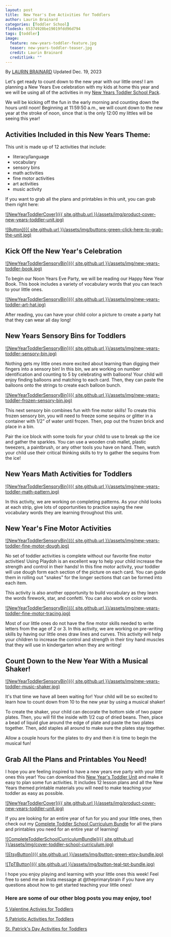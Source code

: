 ```yaml
---
layout: post
title:  New Year's Eve Activities for Toddlers
author: Laurin Brainard
categories: [Toddler School]
flodesk: 65374920be19019fdd96d794
tags: [toddler]
image:
  feature: new-years-toddler-feature.jpg
  teaser: new-years-toddler-teaser.jpg
  credit: Laurin Brainard
  creditlink: ""
---
```

By [LAURIN BRAINARD](https://theprimarybrain.com/menu/about/) Updated Dec. 19, 2023

Let's get ready to count down to the new year with our little ones! I am planning a New Years Eve celebration with my kids at home this year and we will be using all of the activities in my [New Years Toddler School Pack](https://www.teacherspayteachers.com/Product/50-off-48-Hours-New-Years-Toddler-School-Activities-Preschool-Lesson-Plans-10712273?utm_source=PB%20Blog&utm_campaign=New%20Years%20Toddler%20Post). 

We will be kicking off the fun in the early morning and counting down the hours until noon! Beginning at 11:59:50 a.m., we will count down to the new year at the stroke of noon, since that is the only 12:00 my littles will be seeing this year!

## Activities Included in this New Years Theme:
This unit is made up of 12 activities that include:
- literacy/language 
- vocabulary
- sensory bins 
- math activities
- fine motor activities
- art activities
- music activity

If you want to grab all the plans and printables in this unit, you can grab them right here:

[![NewYearToddlerCover]({{ site.github.url }}/assets/img/product-cover-new-years-toddler-unit.jpg)](https://www.teacherspayteachers.com/Product/50-off-48-Hours-New-Years-Toddler-School-Activities-Preschool-Lesson-Plans-10712273?utm_source=PB%20Blog&utm_campaign=New%20Years%20Toddler%20Post)

[![Button]({{ site.github.url }}/assets/img/buttons-green-click-here-to-grab-the-unit.jpg)](https://www.teacherspayteachers.com/Product/50-off-48-Hours-New-Years-Toddler-School-Activities-Preschool-Lesson-Plans-10712273?utm_source=PB%20Blog&utm_campaign=New%20Years%20Toddler%20Post)

## Kick Off the New Year's Celebration

[![NewYearToddlerSensoryBin]({{ site.github.url }}/assets/img/new-years-toddler-book.jpg)](https://www.teacherspayteachers.com/Product/50-off-48-Hours-New-Years-Toddler-School-Activities-Preschool-Lesson-Plans-10712273?utm_source=PB%20Blog&utm_campaign=New%20Years%20Toddler%20Post)

To begin our Noon Years Eve Party, we will be reading our Happy New Year Book. This book includes a variety of vocabulary words that you can teach to your little ones.

[![NewYearToddlerSensoryBin]({{ site.github.url }}/assets/img/new-years-toddler-art-hat.jpg)](https://www.teacherspayteachers.com/Product/50-off-48-Hours-New-Years-Toddler-School-Activities-Preschool-Lesson-Plans-10712273?utm_source=PB%20Blog&utm_campaign=New%20Years%20Toddler%20Post)

After reading, you can have your child color a picture to create a party hat that they can wear all day long! 

## New Years Sensory Bins for Toddlers

[![NewYearToddlerSensoryBin]({{ site.github.url }}/assets/img/new-years-toddler-sensory-bin.jpg)](https://www.teacherspayteachers.com/Product/50-off-48-Hours-New-Years-Toddler-School-Activities-Preschool-Lesson-Plans-10712273?utm_source=PB%20Blog&utm_campaign=New%20Years%20Toddler%20Post)

Nothing gets my little ones more excited about learning than digging their fingers into a sensory bin! In this bin, we are working on number identification and counting to 5 by celebrating with balloons! Your child will enjoy finding balloons and matching to each card. Then, they can paste the balloons onto the strings to create each balloon bunch.

[![NewYearToddlerSensoryBin]({{ site.github.url }}/assets/img/new-years-toddler-frozen-sensory-bin.jpg)](https://www.teacherspayteachers.com/Product/50-off-48-Hours-New-Years-Toddler-School-Activities-Preschool-Lesson-Plans-10712273?utm_source=PB%20Blog&utm_campaign=New%20Years%20Toddler%20Post)

This next sensory bin combines fun with fine motor skills! To create this frozen sensory bin, you will need to freeze some sequins or glitter in a container with 1/2" of water until frozen. Then, pop out the frozen brick and place in a bin. 

Pair the ice block with some tools for your child to use to break up the ice and gather the sparkles. You can use a wooden crab mallet, plastic tweezers, a paintbrush, or any other tools you have on hand. Then, watch your child use their critical thinking skills to try to gather the sequins from the ice!

## New Years Math Activities for Toddlers

[![NewYearToddlerSensoryBin]({{ site.github.url }}/assets/img/new-years-toddler-math-pattern.jpg)](https://www.teacherspayteachers.com/Product/50-off-48-Hours-New-Years-Toddler-School-Activities-Preschool-Lesson-Plans-10712273?utm_source=PB%20Blog&utm_campaign=New%20Years%20Toddler%20Post)

In this activity, we are working on completing patterns. As your child looks at each strip, give lots of opportunities to practice saying the new vocabulary words they are learning throughout this unit. 

## New Year's Fine Motor Activities

[![NewYearToddlerSensoryBin]({{ site.github.url }}/assets/img/new-years-toddler-fine-motor-dough.jpg)](https://www.teacherspayteachers.com/Product/50-off-48-Hours-New-Years-Toddler-School-Activities-Preschool-Lesson-Plans-10712273?utm_source=PB%20Blog&utm_campaign=New%20Years%20Toddler%20Post)

No set of toddler activities is complete without our favorite fine motor activities! Using Playdoh is an excellent way to help your child increase the strength and control in their hands! In this fine motor activity, your toddler will use dough form each section of the picture on each card. You can guide them in rolling out "snakes" for the longer sections that can be formed into each item. 

This activity is also another opportunity to build vocabulary as they learn the words firework, star, and confetti. You can also work on color words. 

[![NewYearToddlerSensoryBin]({{ site.github.url }}/assets/img/new-years-toddler-fine-motor-tracing.jpg)](https://www.teacherspayteachers.com/Product/50-off-48-Hours-New-Years-Toddler-School-Activities-Preschool-Lesson-Plans-10712273?utm_source=PB%20Blog&utm_campaign=New%20Years%20Toddler%20Post)

Most of our little ones do not have the fine motor skills needed to write letters from the age of 2 or 3. In this activity, we are working on pre-writing skills by having our little ones draw lines and curves. This activity will help your children to increase the control and strength in their tiny hand muscles that they will use in kindergarten when they are writing!

## Count Down to the New Year With a Musical Shaker!

[![NewYearToddlerSensoryBin]({{ site.github.url }}/assets/img/new-years-toddler-music-shaker.jpg)](https://www.teacherspayteachers.com/Product/50-off-48-Hours-New-Years-Toddler-School-Activities-Preschool-Lesson-Plans-10712273?utm_source=PB%20Blog&utm_campaign=New%20Years%20Toddler%20Post)

It's that time we have all been waiting for! Your child will be so excited to learn how to count down from 10 to the new year by using a musical shaker! 

To create the shaker, your child can decorate the bottom side of two paper plates. Then, you will fill the inside with 1/2 cup of dried beans. Then, place a bead of liquid glue around the edge of plate and paste the two plates together. Then, add staples all around to make sure the plates stay together. 

Allow a couple hours for the plates to dry and then it is time to begin the musical fun!

## Grab All the Plans and Printables You Need!

I hope you are feeling inspired to have a new years eve party with your little ones this year! You can download this [New Year's Toddler Unit](https://www.teacherspayteachers.com/Product/50-off-48-Hours-New-Years-Toddler-School-Activities-Preschool-Lesson-Plans-10712273?utm_source=PB%20Blog&utm_campaign=New%20Years%20Toddler%20Post) and make it easy to plan some fun activities. It includes 12 lesson plans and all the New Years themed printable materials you will need to make teaching your toddler as easy as possible. 

[![NewYearToddlerCover]({{ site.github.url }}/assets/img/product-cover-new-years-toddler-unit.jpg)](https://www.teacherspayteachers.com/Product/50-off-48-Hours-New-Years-Toddler-School-Activities-Preschool-Lesson-Plans-10712273?utm_source=PB%20Blog&utm_campaign=New%20Years%20Toddler%20Post)

If you are looking for an entire year of fun for you and your little ones, then check out my [Complete Toddler School Curriculum Bundle](https://www.teacherspayteachers.com/Product/The-Complete-Toddler-School-Curriculum-Preschool-Activities-Lesson-Plans-9277137?st=d4f10691f6220ae963d64a0926662e73&utm_source=PB%20BLOG&utm_campaign=Complete%20Toddler%20Bundle%20TextLink) for all the plans and printables you need for an entire year of learning!

[![CompleteToddlerSchoolCurriculumBundle]({{ site.github.url }}/assets/img/cover-toddler-school-curriculum.jpg)](https://www.teacherspayteachers.com/Product/The-Complete-Toddler-School-Curriculum-Preschool-Activities-Lesson-Plans-9277137?st=d4f10691f6220ae963d64a0926662e73&utm_source=PB%20BLOG&utm_campaign=Complete%20Toddler%20Bundle%20Cover)

[![EtsyButton]({{ site.github.url }}/assets/img/button-green-etsy-bundle.jpg)](https://theprimarybrain.etsy.com/listing/1575955240)

[![TpTButton]({{ site.github.url }}/assets/img/button-teal-tpt-bundle.jpg)](https://www.teacherspayteachers.com/Product/The-Complete-Toddler-School-Curriculum-Preschool-Activities-Lesson-Plans-9277137?st=d4f10691f6220ae963d64a0926662e73&utm_source=PB%20BLOG&utm_campaign=Complete%20Toddler%20Bundle%20Button)

I hope you enjoy playing and learning with your little ones this week! Feel free to send me an Insta message at @theprimarybrain if you have any questions about how to get started teaching your little ones!

### Here are some of our other blog posts you may enjoy, too!

[5 Valentine Activies for Toddlers](https://theprimarybrain.com/toddler%20school/2023/02/12/Valentine-Toddler-Activites/)

[5 Patriotic Activities for Toddlers](https://theprimarybrain.com/toddler%20school/2022/11/08/Patriotic-Toddler-Activities/)

[St. Patrick's Day Activities for Toddlers](https://theprimarybrain.com/toddler%20school/2023/02/23/St-Patricks-Day-Toddler-Activities/)
